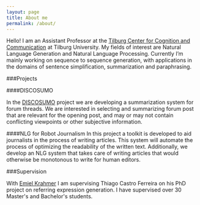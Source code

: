 ```yaml
---
layout: page
title: About me
permalink: /about/
---
```


Hello! I am an Assistant Professor at the [Tilburg Center for Cognition and Communication][ticc] at Tilburg University. My fields of interest are Natural Language Generation and Natural Language Processing. Currently I’m mainly working on sequence to sequence generation, with applications in the domains of sentence simplification, summarization and paraphrasing.

###Projects

####DISCOSUMO

In the [DISCOSUMO][discosumo] project we are developing a summarization system for forum threads. We are interested in selecting and summarizing forum post that are relevant for the opening post, and may or may not contain conflicting viewpoints or other subjective information.

####NLG for Robot Journalism
In this project a toolkit is developed to aid journalists in the process of writing articles. This system will automate the process of optimizing the readability of the written text. Additionally, we develop an NLG system that takes care of writing articles that would otherwise be monotonous to write for human editors.

###Supervision

With [Emiel Krahmer][emiel] I am supervising Thiago Castro Ferreira on his PhD project on referring expression generation. I have supervised over 30 Master's and Bachelor's students.

[ticc]: https://www.tilburguniversity.edu/research/institutes-and-research-groups/ticc/
[discosumo]: https://discosumo.ruhosting.nl
[emiel]: http://www.emielkrahmer.nl/



